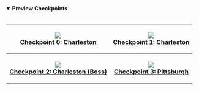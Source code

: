 <details open>
<summary><strong>Preview Checkpoints</strong></summary> <br>
<table style="width:100%">
<tr>
    <th> <p align="center">
       <img src="https://firebasestorage.googleapis.com/v0/b/clothnest-da508.appspot.com/o/utils%2F2022-08-02%2020-18-58.gif?alt=media&token=0d70048d-a13b-43fa-a251-5bb4ba513de0"><br>
       <a href="https://youtu.be/opvoS4-yUgg?t=11">Checkpoint 0: Charleston</a>
    </p> </th>
    <th> <p align="center">
       <img src="https://firebasestorage.googleapis.com/v0/b/clothnest-da508.appspot.com/o/utils%2F2022-08-02%2020-18-58.gif?alt=media&token=0d70048d-a13b-43fa-a251-5bb4ba513de0"><br>
       <a href="https://youtu.be/opvoS4-yUgg?t=101">Checkpoint 1: Charleston</a>
    </p> </th>
</tr>
<tr>
    <th> <p align="center">
       <img src="https://firebasestorage.googleapis.com/v0/b/clothnest-da508.appspot.com/o/utils%2F2022-08-02%2020-18-58.gif?alt=media&token=0d70048d-a13b-43fa-a251-5bb4ba513de0"><br>
       <a href="https://youtu.be/opvoS4-yUgg?t=108">Checkpoint 2: Charleston (Boss)</a>
    </p> </th>    
    <th> <p align="center">
       <img src="https://firebasestorage.googleapis.com/v0/b/clothnest-da508.appspot.com/o/utils%2F2022-08-02%2020-18-58.gif?alt=media&token=0d70048d-a13b-43fa-a251-5bb4ba513de0"><br>
       <a href="https://youtu.be/opvoS4-yUgg?t=165">Checkpoint 3: Pittsburgh</a>
    </p> </th>
</tr>
</table>
</details>
